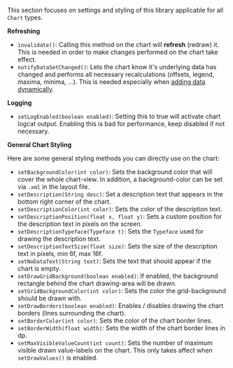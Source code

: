 This section focuses on settings and styling of this library applicable for all `Chart` types.

**Refreshing**
- <code>invalidate()</code>: Calling this method on the chart will **refresh** (redraw) it. This is needed in order to make changes performed on the chart take effect.
- <code>notifyDataSetChanged()</code>: Lets the chart know it's underlying data has changed and performs all necessary recalculations (offsets, legend, maxima, minima, ...). This is needed especially when [adding data dynamically](https://github.com/PhilJay/MPAndroidChart/wiki/Dynamic-&-Realtime-Data).

**Logging**
- <code>setLogEnabled(boolean enabled)</code>: Setting this to true will activate chart logcat output. Enabling this is bad for performance, keep disabled if not necessary.

**General Chart Styling**

Here are some general styling methods you can directly use on the chart:

 - <code>setBackgroundColor(int color)</code>: Sets the background color that will cover the whole chart-view. In addition, a background-color can be set via `.xml` in the layout file.
 - <code>setDescription(String desc)</code>: Set a description text that appears in the bottom right corner of the chart.
 - <code>setDescriptionColor(int color)</code>: Sets the color of the description text.
 - <code>setDescriptionPosition(float x, float y)</code>: Sets a custom position for the description text in pixels on the screen.
 - <code>setDescriptionTypeface(Typeface t)</code>: Sets the <code>Typeface</code> used for drawing the description text.
 - <code>setDescriptionTextSize(float size)</code>: Sets the size of the description text in pixels, min 6f, max 16f.
 - <code>setNoDataText(String text)</code>: Sets the text that should appear if the chart is empty.
 - <code>setDrawGridBackground(boolean enabled)</code>: If enabled, the background rectangle behind the chart drawing-area will be drawn.
 - <code>setGridBackgroundColor(int color)</code>: Sets the color the grid-background should be drawn with.
 - <code>setDrawBorders(boolean enabled)</code>: Enables / disables drawing the chart borders (lines surrounding the chart).
 - <code>setBorderColor(int color)</code>: Sets the color of the chart border lines.
 - <code>setBorderWidth(float width)</code>: Sets the width of the chart border lines in dp.
 - <code>setMaxVisibleValueCount(int count)</code>: Sets the number of maximum visible drawn value-labels on the chart. This only takes affect when `setDrawValues()` is enabled.